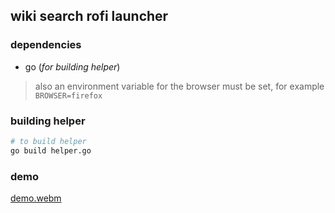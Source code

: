 ## wiki search rofi launcher

### dependencies

- go (_for building helper_)

> also an environment variable for the browser must be set, for example `BROWSER=firefox`

### building helper

```bash
# to build helper
go build helper.go
```

### demo

[demo.webm](https://user-images.githubusercontent.com/78869105/189954772-29af4b3e-aa1d-4674-a0ae-04b9c4642b5f.webm)

